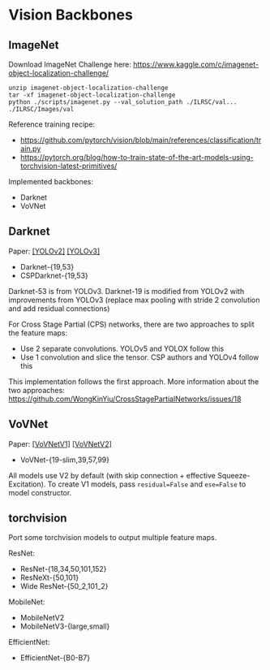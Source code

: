 # Vision Backbones

## ImageNet

Download ImageNet Challenge here: https://www.kaggle.com/c/imagenet-object-localization-challenge/

```
unzip imagenet-object-localization-challenge
tar -xf imagenet-object-localization-challenge
python ./scripts/imagenet.py --val_solution_path ./ILRSC/val... ./ILRSC/Images/val
```

Reference training recipe:

- https://github.com/pytorch/vision/blob/main/references/classification/train.py
- https://pytorch.org/blog/how-to-train-state-of-the-art-models-using-torchvision-latest-primitives/

Implemented backbones:

- Darknet
- VoVNet

## Darknet

Paper: [[YOLOv2]](https://arxiv.org/abs/1612.08242) [[YOLOv3]](https://arxiv.org/abs/1804.02767)

- Darknet-{19,53}
- CSPDarknet-{19,53}

Darknet-53 is from YOLOv3. Darknet-19 is modified from YOLOv2 with improvements from YOLOv3 (replace max pooling with stride 2 convolution and add residual connections)

For Cross Stage Partial (CPS) networks, there are two approaches to split the feature maps:

- Use 2 separate convolutions. YOLOv5 and YOLOX follow this
- Use 1 convolution and slice the tensor. CSP authors and YOLOv4 follow this

This implementation follows the first approach. More information about the two approaches: https://github.com/WongKinYiu/CrossStagePartialNetworks/issues/18

## VoVNet

Paper: [[VoVNetV1]](https://arxiv.org/abs/1904.09730) [[VoVNetV2]](https://arxiv.org/abs/1911.06667)

- VoVNet-{19-slim,39,57,99}

All models use V2 by default (with skip connection + effective Squeeze-Excitation). To create V1 models, pass `residual=False` and `ese=False` to model constructor.

## torchvision

Port some torchvision models to output multiple feature maps.

ResNet:

- ResNet-{18,34,50,101,152}
- ResNeXt-{50,101}
- Wide ResNet-{50_2,101_2}

MobileNet:

- MobileNetV2
- MobileNetV3-{large,small}

EfficientNet:

- EfficientNet-{B0-B7}
